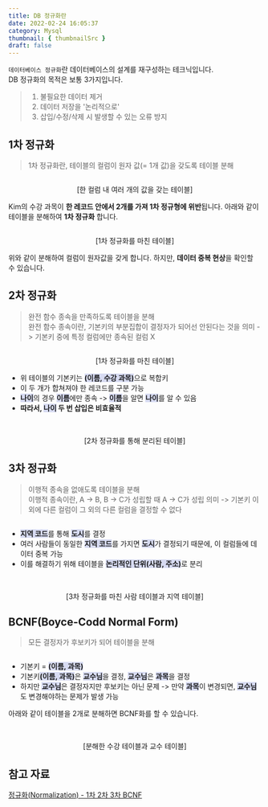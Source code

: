 ```yaml
---
title: DB 정규화란
date: 2022-02-24 16:05:37
category: Mysql
thumbnail: { thumbnailSrc }
draft: false
---
```


`데이터베이스 정규화`란 데이터베이스의 설계를 재구성하는 테크닉입니다.  
DB 정규화의 목적은 보통 3가지입니다.

> 1. 불필요한 데이터 제거
> 2. 데이터 저장을 '논리적으로'
> 3. 삽입/수정/삭제 시 발생할 수 있는 오류 방지

## 1차 정규화

> 1차 정규화란, 테이블의 컬럼이 원자 값(= 1개 값)을 갖도록 테이블 분해


<div align="center"><img src="https://user-images.githubusercontent.com/67765871/161941608-e217a904-d8bf-48eb-ac08-d4e2ba2db1ed.png" alt=""></div> 
<p align="center">[한 컬럼 내 여러 개의 값을 갖는 테이블]</p>


Kim의 수강 과목이 **한 레코드 안에서 2개를 가져 1차 정규형에 위반**됩니다. 아래와 같이 테이블을 분해하여 **1차 정규화** 합니다.

<div align="center"><img src="https://user-images.githubusercontent.com/67765871/161941619-b534eb1b-55fc-4e7d-8530-dff4d489f354.png" alt=""></div>
<p align="center">[1차 정규화를 마친 테이블]</p>


위와 같이 분해하여 컬럼이 원자값을 갖게 합니다. 하지만, **데이터 중복 현상**을 확인할 수 있습니다.

## 2차 정규화

> 완전 함수 종속을 만족하도록 테이블을 분해  
> 완전 함수 종속이란, 기본키의 부분집합이 결정자가 되어선 안된다는 것을 의미 -> 기본키 중에 특정 컬럼에만 종속된 컬럼 X

<div align="center"><img src="https://user-images.githubusercontent.com/67765871/161941621-e22e877e-3f51-4ac0-a677-ca117a2bc806.png" alt=""></div>
<p align="center">[1차 정규화를 마친 테이블]</p>


- 위 테이블의 기본키는 <span style="background: rgb(0 30 181 / 15%); font-weight: bold">(이름, 수강 과목)</span>으로 복합키 
- 이 두 개가 합쳐져야 한 레코드를 구분 가능
- <span style="background: rgb(0 30 181 / 15%); font-weight: bold">나이</span>의 경우 <span style="background: rgb(0 30 181 / 15%); font-weight: bold">이름</span>에만 종속
-> <span style="background: rgb(0 30 181 / 15%); font-weight: bold">이름</span>을 알면 <span style="background: rgb(0 30 181 / 15%); font-weight: bold">나이</span>를 알 수 있음
- **따라서, <span style="background: rgb(0 30 181 / 15%); font-weight: bold">나이</span> 두 번 삽입은 비효율적**

<div align="center">
    <img src="https://user-images.githubusercontent.com/67765871/161941623-0ee58420-1819-4ef8-abd2-2a2471cc76c8.png" alt="">
    <img src="https://user-images.githubusercontent.com/67765871/161941625-ff2c732c-715d-4fc4-bc67-27af2dbc9d2f.png" alt="">
</div>
<p align="center">[2차 정규화를 통해 분리된 테이블]</p>

## 3차 정규화

> 이행적 종속을 없애도록 테이블을 분해  
> 이행적 종속이란, A -> B, B -> C가 성립할 때 A -> C가 성립 의미 -> 기본키 이외에 다른 컬럼이 그 외의 다른 컬럼을 결정할 수 없다

<div align="center"><img src="https://user-images.githubusercontent.com/67765871/161941633-b20fd9fb-74af-4592-993a-368b6a6fd0f1.png" alt=""></div>

- <span style="background: rgb(0 30 181 / 15%); font-weight: bold">지역 코드</span>를 통해 <span style="background: rgb(0 30 181 / 15%); font-weight: bold">도시</span>를 결정
- 여러 사람들이 동일한 <span style="background: rgb(0 30 181 / 15%); font-weight: bold">지역 코드</span>를 가지면 <span style="background: rgb(0 30 181 / 15%); font-weight: bold">도시</span>가 결정되기 때문에, 이 컬럼들에 데이터 중복 가능
- 이를 해결하기 위해 테이블을 <span style="background: rgb(0 30 181 / 15%); font-weight: bold">논리적인 단위(사람, 주소)</span>로 분리

<div align="center">
    <img src="https://user-images.githubusercontent.com/67765871/161941635-a5a172a6-5a96-461f-b3ba-4c779c2007df.png" alt="">
    <img src="https://user-images.githubusercontent.com/67765871/161941637-21888cca-bd58-4216-a365-e72a66595181.png" alt="">
</div>
<p align="center">[3차 정규화를 마친 사람 테이블과 지역 테이블]</p>

## BCNF(Boyce-Codd Normal Form)

> 모든 결정자가 후보키가 되어 테이블을 분해

<div align="center"><img src="https://user-images.githubusercontent.com/67765871/161941641-f2c9fda6-6dec-44dc-926a-96570c9bc3c7.png" alt=""></div>

- 기본키 = <span style="background: rgb(0 30 181 / 15%); font-weight: bold">(이름, 과목)</span>
- 기본키<span style="background: rgb(0 30 181 / 15%); font-weight: bold">(이름, 과목)</span>은 <span style="background: rgb(0 30 181 / 15%); font-weight: bold">교수님</span>을 결정, <span style="background: rgb(0 30 181 / 15%); font-weight: bold">교수님</span>은 <span style="background: rgb(0 30 181 / 15%); font-weight: bold">과목</span>을 결정
- 하지만 <span style="background: rgb(0 30 181 / 15%); font-weight: bold">교수님</span>은 결정자지만 후보키는 아닌 문제 -> 만약 <span style="background: rgb(0 30 181 / 15%); font-weight: bold">과목</span>이 변경되면, <span style="background: rgb(0 30 181 / 15%); font-weight: bold">교수님</span>도 변경해야하는 문제가 발생 가능 

아래와 같이 테이블을 2개로 분해하면 BCNF화를 할 수 있습니다.

<div align="center">
    <img src="https://user-images.githubusercontent.com/67765871/161941644-d5b82722-ebff-4cde-993a-adda9742c6bb.png" alt="">
    <img src="https://user-images.githubusercontent.com/67765871/161941647-7369bd51-9081-4c8e-a77a-5f14ac59c3d1.png" alt="">
</div>
<p align="center">[분해한 수강 테이블과 교수 테이블]</p>

## 참고 자료

[정규화(Normalization) - 1차 2차 3차 BCNF](https://jiyoungtt.tistory.com/47)
